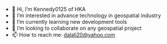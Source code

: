 - 👋 Hi, I’m Kennedy0125 of HKA
- 👀 I’m interested in advance technology in geospatial industry
- 🌱 I’m currently learning new development tools
- 💞️ I’m looking to collaborate on any geospatial project
- 📫 How to reach me: dalali20@yahoo.com

<!---
Kennedy0125/Kennedy0125 is a ✨ special ✨ repository because its `README.md` (this file) appears on your GitHub profile.
You can click the Preview link to take a look at your changes.
--->
